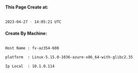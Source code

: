 
   
#### This Page Create at:

```bash

2023-04-27 - 14:05:21 UTC

```

#### Create By Machine:

```bash

Host Name : fv-az354-608

platform  : Linux-5.15.0-1036-azure-x86_64-with-glibc2.35

Ip Local  : 10.1.0.114

```

